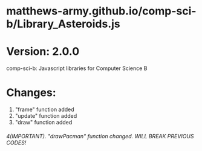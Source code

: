 # matthews-army.github.io/comp-sci-b/Library_Asteroids.js
# Version: 2.0.0
comp-sci-b: Javascript libraries for Computer Science B


# Changes:

1. "frame" function added
2. "update" function added
3. "draw" function added
###### 4(IMPORTANT). "drawPacman" function changed. WILL BREAK PREVIOUS CODES!
